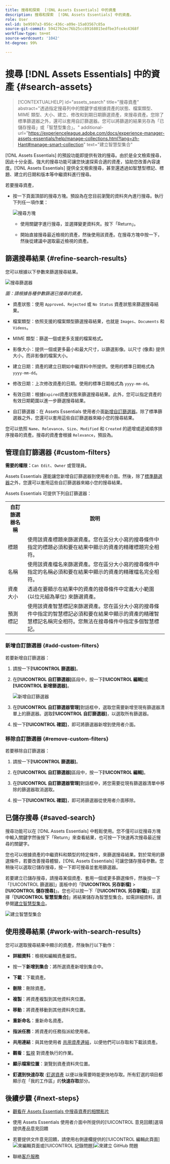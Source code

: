 ```yaml
---
title: 搜尋和探索  [!DNL Assets Essentials] 中的資產
description: 搜尋和探索  [!DNL Assets Essentials] 中的資產。
role: User
exl-id: be9597a3-056c-436c-a09e-15a03567c85a
source-git-commit: 5942762ec76b25cc89168015edfbe3fce4c4368f
workflow-type: tm+mt
source-wordcount: '1042'
ht-degree: 99%

---
```


# 搜尋 [!DNL Assets Essentials] 中的資產 {#search-assets}

>[!CONTEXTUALHELP]
>id="assets_search"
>title="搜尋資產"
>abstract="透過指定搜尋列中的關鍵字或根據資產的狀態、檔案類型、MIME 類型、大小、建立、修改和到期日期篩選資產，來搜尋資產。您除了標準篩選器之外，還可以套用自訂篩選器。您可以將篩選的結果另存為「已儲存搜尋」或「智慧型集合」。"
>additional-url="https://experienceleague.adobe.com/docs/experience-manager-assets-essentials/help/manage-collections.html?lang=zh-Hant#manage-smart-collection" text="建立智慧型集合"

[!DNL Assets Essentials] 的預設功能即提供有效的搜尋。由於是全文檢索搜尋，因此十分全面。強大的搜尋功能可讓您快速探索合適的資產，協助您改善內容速度。[!DNL Assets Essentials] 提供全文檢索搜尋，甚至還透過如智慧型標記、標題、建立的日期和版本等中繼資料進行搜尋。

若要搜尋資產，

* 按一下頁面頂部的搜尋方塊。預設為在您目前瀏覽的資料夾內進行搜尋。執行下列任一項作業：

  ![搜尋方塊](assets/search-box.png)

   * 使用關鍵字進行搜尋，並選擇變更資料夾。按下「Return」。

   * 開始直接搜尋最近檢視的資產，然後使用該資產。在搜尋方塊中按一下，然後從建議中選取最近檢視的資產。

## 篩選搜尋結果 {#refine-search-results}

您可以根據以下參數來篩選搜尋結果。

![搜尋篩選器](assets/filters1.png)

*圖：請根據各種參數篩選已搜尋的資產。*

* 資產狀態：使用 `Approved`、`Rejected` 或 `No Status` 資產狀態來篩選搜尋結果。

* 檔案類型：依照支援的檔案類型篩選搜尋結果，也就是 `Images`、`Documents` 和 `Videos`。
* MIME 類型：篩選一個或更多支援的檔案格式。<!-- TBD:  [supported file formats](/help/using/supported-file-formats.md). -->
* 影像大小：提供一個或更多最小和最大尺寸，以篩選影像。以尺寸 (像素) 提供大小，而非影像的檔案大小。
* 建立日期：資產的建立日期如中繼資料中所提供。使用的標準日期格式為 `yyyy-mm-dd`。
* 修改日期：上次修改資產的日期。使用的標準日期格式為 `yyyy-mm-dd`。

* 有效日期：根據`Expired`資產狀態來篩選搜尋結果。此外，您可以指定資產的有效日期範圍以進一步篩選搜尋結果。

* 自訂篩選器：在 Assets Essentials 使用者介面[新增自訂篩選器](#custom-filters)。除了標準篩選器之外，您還可以套用這些自訂篩選器來縮小您的搜尋結果。

您可以依照 `Name`、`Relevance`、`Size`、`Modified` 和 `Created` 的遞增或遞減順序排序搜尋的資產。搜尋的資產會根據 `Relevance`，預設為。

## 管理自訂篩選器 {#custom-filters}

**需要的權限：**`Can Edit`、`Owner` 或管理員。

Assets Essentials 還能讓您新增自訂篩選器到使用者介面。然後，除了[標準篩選器](#refine-search-results)之外，您還可以套用這些自訂篩選器來縮小您的搜尋結果。

Assets Essentials 可提供下列自訂篩選器：

<table>
    <tbody>
     <tr>
      <th><strong>自訂篩選器名稱</strong></th>
      <th><strong>說明</strong></th>
     </tr>
     <tr>
      <td>標題</td>
      <td>使用該資產標題來篩選資產。您在區分大小寫的搜尋條件中指定的標題必須和要在結果中顯示的資產的精確標題完全相符。</td>
     </tr>
     <tr>
      <td>名稱</td>
      <td>使用該資產檔名來篩選資產。您在區分大小寫的搜尋條件中指定的名稱必須和要在結果中顯示的資產的精確檔名完全相符。</td>
     </tr>
     <tr>
      <td>資產大小</td>
      <td>透過在要顯示在結果中的資產的搜尋條件中定義大小範圍 (以位元組為單位) 來篩選資產。</td>
     </tr>
     <tr>
      <td>預測標記</td>
      <td>使用該資產智慧標記來篩選資產。您在區分大小寫的搜尋條件中指定的智慧標記必須和要在結果中顯示的資產的精確智慧標記名稱完全相符。您無法在搜尋條件中指定多個智慧標記。</td>
     </tr>    
    </tbody>
   </table>

<!--
   You can use a wildcard operator (*) to enable Assets Essentials to display assets in the results that partially match the search criteria. For example, if you define <b>ma*</b> as the search criteria, Assets Essentials displays assets with title, such as, market, marketing, man, manchester, and so on in the results.

   You can use a wildcard operator (*) to enable Assets Essentials to display assets in the results that partially match the search criteria.

   You can use a wildcard operator (*) to enable Assets Essentials to display assets in the results that partially match the search criteria. You can specify multiple smart tags separated by a comma in the search criteria.

   -->

### 新增自訂篩選器 {#add-custom-filters}

若要新增自訂篩選器：

1. 請按一下&#x200B;**[!UICONTROL 篩選器]**。

1. 在&#x200B;**[!UICONTROL 自訂篩選器]**&#x200B;區段中，按一下&#x200B;**[!UICONTROL 編輯]**&#x200B;或&#x200B;**[!UICONTROL 新增篩選器]**。

   ![新增自訂篩選器](assets/add-custom-filters.png)

1. 在&#x200B;**[!UICONTROL 自訂篩選器管理]**&#x200B;對話框中，選取您需要新增至現有篩選器清單上的篩選器。選取&#x200B;**[!UICONTROL 自訂篩選器]**，以選取所有篩選器。

1. 按一下&#x200B;**[!UICONTROL 確認]**，即可將篩選器新增到使用者介面。

### 移除自訂篩選器 {#remove-custom-filters}

若要移除自訂篩選器：

1. 請按一下&#x200B;**[!UICONTROL 篩選器]**。

1. 在&#x200B;**[!UICONTROL 自訂篩選器]**&#x200B;區段中，按一下&#x200B;**[!UICONTROL 編輯]**。

1. 在&#x200B;**[!UICONTROL 自訂篩選器管理]**&#x200B;對話框中，將您需要從現有篩選器清單中移除的篩選器取消選取。

1. 按一下&#x200B;**[!UICONTROL 確認]**，即可將篩選器從使用者介面移除。


## 已儲存搜尋 {#saved-search}

搜尋功能可以在 [!DNL Assets Essentials] 中輕鬆使用。您不僅可以從搜尋方塊中輸入關鍵字然後按下「Return」來查看結果，也可按一下快速再次搜尋最近搜尋的關鍵字。

您也可以根據資產的中繼資料和類型的特定條件，來篩選搜尋結果。對於常用的篩選條件，若要改善搜尋體驗，[!DNL Assets Essentials] 可讓您儲存搜尋參數。您稍後可以選取已儲存搜尋，按一下即可搜尋並套用篩選器。

若要建立已儲存搜尋，請搜尋某個資產、套用一個或更多篩選條件，然後按一下「[!UICONTROL 篩選器]」面板中的「**[!UICONTROL 另存新檔]** > **[!UICONTROL 儲存搜尋]**」。您也可以按一下「**[!UICONTROL 另存新檔]**」並選擇「**[!UICONTROL 智慧型集合]**」將結果儲存為智慧型集合。如需詳細資料，請參閱[建立智慧型集合](manage-collections.md#create-a-smart-collection)。

![建立智慧型集合](assets/create-smart-collection.png)

<!-- TBD: Search behavior. Full-text search. Ranking and rank boosts. Hidden assets.
Report poor UX that users can only save a filtered search and not a simple search.
.
Are other supported files fully indexed and support full-text search? Eg. audio/videos files can at best have metadata indexed.
Anything about ranking of assets displayed in search results?

What about temporarily hiding an asset (suspending search on it) from the search results? If an asset is undergoing review collaboration, should it be used by others? Should it be hidden in search?

When userA is searching and userB add an asset that matches search results, will the asset display in search as soon as userA refreshes the page? Assuming indexing is near real-time. May not be so for bulk uploads.
-->

## 使用搜尋結果 {#work-with-search-results}

您可以選取搜尋結果中顯示的資產，然後執行以下動作：

* **詳細資料**：檢視和編輯資產屬性。

* 按一下&#x200B;**新增到集合**：將所選資產新增到集合中。

* **下載**：下載資產。

* **刪除**：刪除資產。

* **複製**：將資產複製到其他資料夾位置。

* **移動**：將資產移動到其他資料夾位置。

* **重新命名**：重新命名資產。

* **指派任務**：將資產的任務指派給使用者。

* **共用連結**：與其他使用者 [共用資產連結](share-links-for-assets.md)，以便他們可以存取和下載該資產。

* **觀看**：[監視](manage-notifications.md) 對資產執行的作業。

* **顯示檔案位置**：瀏覽到資產資料夾位置。

* **釘選到快速存取** :[釘選資產](my-workspace.md) 以便以後需要時能更快地存取。所有釘選的項目都顯示在「我的工作區」的&#x200B;**快速存取**&#x200B;部分。

## 後續步驟 {#next-steps}

* [觀看在 Assets Essentials 中搜尋資產的相關影片](https://experienceleague.adobe.com/docs/experience-manager-learn/assets-essentials/basics/using.html?lang=zh-Hant)

* 使用 Assets Essentials 使用者介面中所提供的[!UICONTROL 意見回饋]選項提供產品意見回饋

* 若要提供文件意見回饋，請使用右側邊欄提供的[!UICONTROL 編輯此頁面]![來編輯頁面](assets/do-not-localize/edit-page.png)或[!UICONTROL 記錄問題]![來建立 GitHub 問題](assets/do-not-localize/github-issue.png)

* 聯絡[客戶服務](https://experienceleague.adobe.com/?support-solution=General#support)
